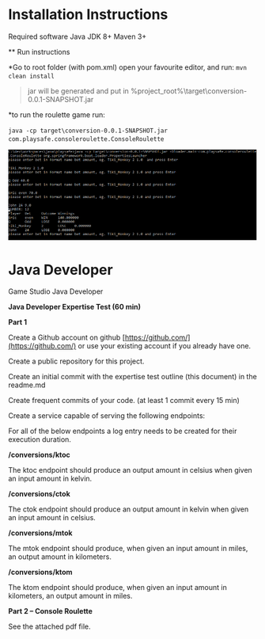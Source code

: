 # Installation Instructions

Required software
Java JDK 8+
Maven 3+

** Run instructions

*Go to root folder (with pom.xml) open your favourite editor, and run: 
`mvn clean install`
>jar will be generated and put in %project_root%\target\conversion-0.0.1-SNAPSHOT.jar


*to run the roulette game run: 

`java -cp target\conversion-0.0.1-SNAPSHOT.jar com.playsafe.consoleroulette.ConsoleRoulette`

![](https://github.com/thasaleni/playsafe/blob/main/src/main/resources/terminal1.PNG?raw=true)
# Java Developer

Game Studio Java Developer

**Java Developer Expertise Test (60 min)**

**Part 1**

Create a Github account on github [https://github.com/](https://github.com/) or use your existing account if you already have one.

Create a public repository for this project.

Create an initial commit with the expertise test outline (this document) in the readme.md

Create frequent commits of your code. (at least 1 commit every 15 min)

Create a service capable of serving the following endpoints:

For all of the below endpoints a log entry needs to be created for their execution duration.

**/conversions/ktoc**

The ktoc endpoint should produce an output amount in celsius when given an input amount in kelvin.

**/conversions/ctok**

The ctok endpoint should produce an output amount in kelvin when given an input amount in celsius.

**/conversions/mtok**

The mtok endpoint should produce, when given an input amount in miles, an output amount in kilometers.

**/conversions/ktom**

The ktom endpoint should produce, when given an input amount in kilometers, an output amount in miles.

**Part 2 – Console Roulette**

See the attached pdf file.
